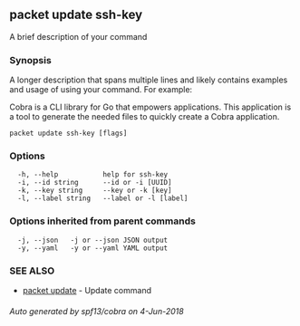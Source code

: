 ## packet update ssh-key

A brief description of your command

### Synopsis

A longer description that spans multiple lines and likely contains examples
and usage of using your command. For example:

Cobra is a CLI library for Go that empowers applications.
This application is a tool to generate the needed files
to quickly create a Cobra application.

```
packet update ssh-key [flags]
```

### Options

```
  -h, --help           help for ssh-key
  -i, --id string      --id or -i [UUID]
  -k, --key string     --key or -k [key]
  -l, --label string   --label or -l [label]
```

### Options inherited from parent commands

```
  -j, --json   -j or --json JSON output
  -y, --yaml   -y or --yaml YAML output
```

### SEE ALSO

* [packet update](packet_update.md)	 - Update command

###### Auto generated by spf13/cobra on 4-Jun-2018
